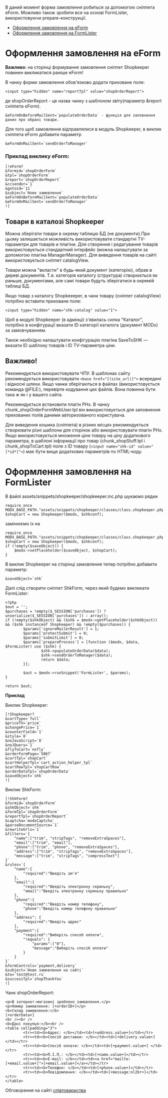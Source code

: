 В даний момент форма замовлення робиться за допомогою сніппета eForm. Можливо також зробити все на основі FormLister, використовуючи prepare-конструкції.

* <a href="#eform">Оформлення замовлення на eForm</a>
* <a href="#formlister">Оформлення замовлення на FormLister</a>


<h1 id="eform">Оформлення замовлення на eForm</h1>

**Важливо:** на сторінці формування замовлення сніппет Shopkeeper повинен викликатися раніше eForm!

В чанку форми замовлення обов'язково додати приховане поле:
```
<input type="hidden" name="reportTpl" value="shopOrderReport">
```
де shopOrderReport - це назва чанку з шаблоном звіту(параметр &report сніппета eForm).

```
&eFormOnBeforeMailSent=`populateOrderData` - функція для заповнення даних про обрані товари.
```

Для того щоб замовлення відправлялися в модуль Shopkeeper, в виклик сніппета eForm добавити параметр
```
&eFormOnMailSent=`sendOrderToManager`
```

### Приклад виклику eForm: ###
```
[!eForm?
&formid=`shopOrderForm`
&tpl=`shopOrderForm`
&report=`shopOrderReport`
&ccsender=`1`
&gotoid=`11`
&subject=`Нове замовлення`
&eFormOnBeforeMailSent=`populateOrderData`
&eFormOnMailSent=`sendOrderToManager`
!]
```

## Товари в каталозі Shopkeeper ##
Можна зберігати товари в окрему таблицю БД (не документи).При цьому залишається можливість використовувати стандартні TV-параметри для товарів и плагіни. Для створення і редагування товарів використовується стандартний інтерфейс (можна налаштувати за допомогою плагіна ManagerManager). Для виведення товарів на сайті використовується сніппет catalogView.

Товари можна "вкласти" в будь-який документ (категорію), обрав в дереві документів. Т.я. категорія каталогу (структура) створюється як раньше, документами, але самі товари будуть зберігатися в окремій таблиці БД.

Якщо товар з каталогу Shopkeeeper, в чанк товару (сніппет catalogView) потрібно вставити приховане поле: 

```
<input type="hidden" name="shk-catalog" value="1">
```
Щоб в модулі Shopkeeper (в адмінці) з'явилась силка "Каталог", потрібно в конфігурації вказати ID категорії каталога (документ MODx) за замовчуванням.

Також необхідно налаштувати конфігурацію плагіна SaveToSHK — вказати ID шаблону товарів і ID TV-параметра ціни.


## Важливо! ## 

Рекомендується використовувати ЧПУ. В шаблонах сайту рекомендується використовувати `<base href="[(site_url)]">` всередині <head> і відносні шляхи.
Якщо чанки зберігаються в файлах (використовується команда @FILE:), перевірте кодування цих файлів. Вона повинна бути така ж як і у вашего сайта.
  
Рекомендується встановити плагін PHx. В чанку chunk_shopOrderFormWebUser.tpl  він використовується для заповнення прихованих полів даними авторизованого користувача.
  
Для виведення кошика (сніппета) в різних місцях рекомендується створювати різні шаблони для сторінок або використовувати плагін PHx.
Якщо використовується множення ціни товару на ціну додаткового параметра, в шаблоні інформації про товар (chunk_shopStuff.tpl і chunk_shopToCart.tpl) поле з ID товару (`<input name="shk-id" value="[*id*]">`) має бути вище додаткових параметрів по HTML-коду.


<h1 id="formlister">Оформлення замовлення на FormLister</h1>
В файлі assets/snippets/shopkeeper/shopkeeper.inc.php шукаємо рядки

```
require_once MODX_BASE_PATH."assets/snippets/shopkeeper/classes/class.shopkeeper.php";
$shopCart = new Shopkeeper($modx, $shkconf);
```
замінюємо їх на 

```
require_once MODX_BASE_PATH."assets/snippets/shopkeeper/classes/class.shopkeeper.php";
$shopCart = new Shopkeeper($modx, $shkconf);
if (!empty($saveObject)) {
    $modx->setPlaceholder($saveObject, $shopCart);
}
```

В виклик Shopkeeper на сторінці замовлення тепер потрібно добавити параметр:

```
&saveObject=`shk`
```
Далі слід створити сніппет ShkForm, через який будемо викликати FormLister:

```
<?php
$out = '';
$purchases = !empty($_SESSION['purchases']) ? unserialize($_SESSION['purchases']) : array();
if (!empty($shkObject) && ($shk = $modx->getPlaceholder($shkObject)) && ($shk instanceof Shopkeeper) && !empty($purchases)) {
        $params['ignoreMailerResult'] = 1;
        $params['protectSubmit'] = 0;
        $params['submitLimit'] = 0;
        $params['prepareProcess'] = [function ($modx, $data, $FormLister) use ($shk) {
                $shk->populateOrderData($data); 
                $shk->sendOrderToManager($data);
                return $data;
        }];

        $out = $modx->runSnippet('FormLister', $params);
}

return $out;
```

**Приклад**

Виклик Shopkeeper:

```
[!Shopkeeper?
&cartType=`full`
&priceTV=`price`
&changePrice=`1`
&counterField=`1`
&style=`0`
&noJavaScript=`0`
&noJQuery=`1`
&flyToCart=`nofly`
&orderFormPage=`5067`
&cartTpl=`shopCart`
&cartHelperTpl=`cart_action_helper_tpl`
&cartRowTpl=`shopCartRow`
&orderDataTpl=`shopOrderData`
&saveObject=`shk`
!]
```

Виклик ShkForm:

```
[!ShkForm?
&formid=`shopOrderForm`
&shkObject=`shk`
&formTpl=`shopOrderForm`
&reportTpl=`shopOrderReport`
&captcha=`modxCaptcha`
&parseDocumentSource=`1`
&rewriteUrls=`1`
&filters=`{
    "name":["trim", "stripTags", "removeExtraSpaces"],
    "email":["trim", "email"],
    "phone":["trim", "phone", "removeExtraSpaces"],
    "address":["trim", "stripTags", "removeExtraSpaces"],
    "message":["trim", "stripTags", "compressText"]
}`
&rules=`{
    "name":{
        "required":"Введіть ім'я"
    },
    "email":{
        "required":"Введіть электронну скриньку",
        "email":"Введіть электронну скриньку правильно"
    },
    "phone":{
        "required":"Введіть номер телефону",
        "phone":"Введіть номер телефону правильно"
    },
    "address": {
        "required":"Введіть адрес"
    },
    "payment":{
        "required":"Виберіть способ оплати",
        "!equals": {
            "params":["0"],
            "message":"Виберіть спосіб оплати"
        }
    }
}`
&formControls=`payment,delivery`
&subject=`Нове замовлення на сайті`
&to=`test@test.ru`
&successTpl=`shopThankYou`
!]
```

Чанк shopOrderReport:

```
<p>В інтернет-магазині зроблено замовлення.</p>
<p>Номер замовлення: [+orderID+]</p>
<b>Склад замовлення:</b>
[+orderData+]
<br /><br />
<b>Дані покупця:</b><br />
<table cellpadding="3">
        <tr><td><b>Адрес: </b></td><td>[+address.value+]</td></tr>
        <tr><td><b>Спосіб доставки: </b></td><td>[+delivery.value+]</td></tr>
        <tr><td><b>Спосіб оплати: </b></td><td>[+payment.value+] </td></tr>
        <tr><td><b>П.І.П.: </b></td><td>[+name.value+]</td></tr>
        <tr><td><b>E-mail: </b></td><td><a href="mailto:[+email.value+]">[+email.value+]</a></td></tr>
        <tr><td><b>Телефон: </b></td><td>[+phone.value+]</td></tr>
        <tr><td><b>Повідомлення: </b></td><td>[+message:nl2br+]</td></tr>
</table>
```
Обговорення на сайті [співтовариства](http://modx.im/blog/fast-solution/5917.html)
